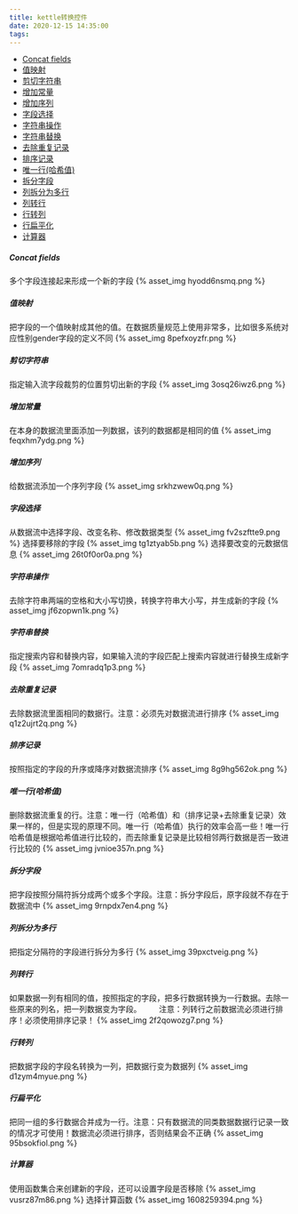```yaml
---
title: kettle转换控件
date: 2020-12-15 14:35:00
tags:
---
```


- [Concat fields](#Concat+fields)
- [值映射](#值映射)
- [剪切字符串](#剪切字符串)
- [增加常量](#增加常量)
- [增加序列](#增加序列)
- [字段选择](#字段选择)
- [字符串操作](#字符串操作)
- [字符串替换](#字符串替换)
- [去除重复记录](#去除重复记录)
- [排序记录](#排序记录)
- [唯一行(哈希值)](#唯一行(哈希值))
- [拆分字段](#拆分字段)
- [列拆分为多行](#列拆分为多行)
- [列转行](#列转行)
- [行转列](#行转列)
- [行扁平化](#行扁平化)
- [计算器](#计算器)

##### Concat fields
多个字段连接起来形成一个新的字段
{% asset_img hyodd6nsmq.png %}

##### 值映射
把字段的一个值映射成其他的值。在数据质量规范上使用非常多，比如很多系统对应性别gender字段的定义不同
{% asset_img 8pefxoyzfr.png %}

##### 剪切字符串
指定输入流字段裁剪的位置剪切出新的字段
{% asset_img 3osq26iwz6.png %}

##### 增加常量
在本身的数据流里面添加一列数据，该列的数据都是相同的值
{% asset_img feqxhm7ydg.png %}

##### 增加序列
给数据流添加一个序列字段
{% asset_img srkhzwew0q.png %}

##### 字段选择
从数据流中选择字段、改变名称、修改数据类型
{% asset_img fv2szftte9.png %}
选择要移除的字段
{% asset_img tg1ztyab5b.png %}
选择要改变的元数据信息
{% asset_img 26t0f0or0a.png %}

##### 字符串操作
去除字符串两端的空格和大小写切换，转换字符串大小写，并生成新的字段
{% asset_img jf6zopwn1k.png %}

##### 字符串替换
指定搜索内容和替换内容，如果输入流的字段匹配上搜索内容就进行替换生成新字段
{% asset_img 7omradq1p3.png %}

##### 去除重复记录
去除数据流里面相同的数据行。注意：必须先对数据流进行排序
{% asset_img q1z2ujrt2q.png %}

##### 排序记录
按照指定的字段的升序或降序对数据流排序
{% asset_img 8g9hg562ok.png %}

##### 唯一行(哈希值)
删除数据流重复的行。注意：唯一行（哈希值）和（排序记录+去除重复记录）效果一样的，但是实现的原理不同。唯一行（哈希值）执行的效率会高一些！唯一行哈希值是根据哈希值进行比较的，而去除重复记录是比较相邻两行数据是否一致进行比较的
{% asset_img jvnioe357n.png %}

##### 拆分字段
把字段按照分隔符拆分成两个或多个字段。注意：拆分字段后，原字段就不存在于数据流中
{% asset_img 9rnpdx7en4.png %}

##### 列拆分为多行
把指定分隔符的字段进行拆分为多行
{% asset_img 39pxctveig.png %}

##### 列转行
如果数据一列有相同的值，按照指定的字段，把多行数据转换为一行数据。去除一些原来的列名，把一列数据变为字段。
　　注意：列转行之前数据流必须进行排序！必须使用排序记录！
{% asset_img 2f2qowozg7.png %}

##### 行转列
把数据字段的字段名转换为一列，把数据行变为数据列
{% asset_img d1zym4myue.png %}

##### 行扁平化
把同一组的多行数据合并成为一行。注意：只有数据流的同类数据数据行记录一致的情况才可使用！数据流必须进行排序，否则结果会不正确
{% asset_img 95bsokfiol.png %}

##### 计算器
使用函数集合来创建新的字段，还可以设置字段是否移除
{% asset_img vusrz87m86.png %}
选择计算函数
{% asset_img 1608259394.png %}

